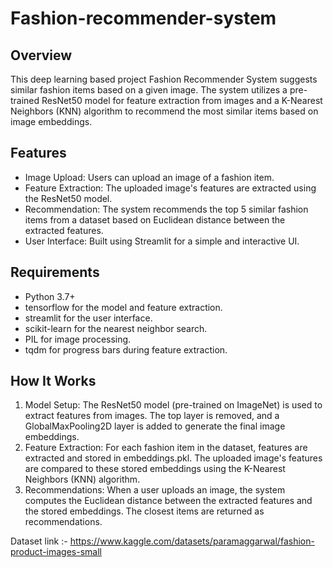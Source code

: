 # Fashion-recommender-system

## Overview
This deep learning based project Fashion Recommender System suggests similar fashion items based on a given image. The system utilizes a pre-trained ResNet50 model for feature extraction from images and a K-Nearest Neighbors (KNN) algorithm to recommend the most similar items based on image embeddings.

## Features
- Image Upload: Users can upload an image of a fashion item.
- Feature Extraction: The uploaded image's features are extracted using the ResNet50 model.
- Recommendation: The system recommends the top 5 similar fashion items from a dataset based on Euclidean distance between the extracted features.
- User Interface: Built using Streamlit for a simple and interactive UI.
  
## Requirements
- Python 3.7+
- tensorflow for the model and feature extraction.
- streamlit for the user interface.
- scikit-learn for the nearest neighbor search.
- PIL for image processing.
- tqdm for progress bars during feature extraction.

## How It Works
1. Model Setup: The ResNet50 model (pre-trained on ImageNet) is used to extract features from images. The top layer is removed, and a GlobalMaxPooling2D layer is added to generate the final image embeddings.
2. Feature Extraction: For each fashion item in the dataset, features are extracted and stored in embeddings.pkl. The uploaded image's features are compared to these stored embeddings using the K-Nearest Neighbors (KNN) algorithm.
3. Recommendations: When a user uploads an image, the system computes the Euclidean distance between the extracted features and the stored embeddings. The closest items are returned as recommendations.

Dataset link :- https://www.kaggle.com/datasets/paramaggarwal/fashion-product-images-small
